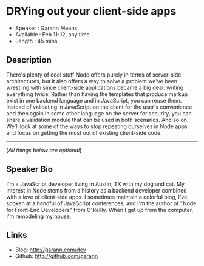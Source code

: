 DRYing out your client-side apps
========================

* Speaker   : Garann Means
* Available : Feb 11-12, any time
* Length    : 45 mins

Description
-----------

There's plenty of cool stuff Node offers purely in terms of server-side architectures, but it also offers a way to solve a problem we've been wrestling with since client-side applications became a big deal: writing everything twice. Rather than having the templates that produce markup exist in one backend language and in JavaScript, you can reuse them. Instead of validating in JavaScript on the client for the user's convenience and then again in some other language on the server for security, you can share a validation module that can be used in both scenarios. And so on. We'll look at some of the ways to stop repeating ourselves in Node apps and focus on getting the most out of existing client-side code.

---------------
[*All things below are optional*]


Speaker Bio
-----------

I'm a JavaScript developer living in Austin, TX with my dog and cat. My interest in Node stems from a history as a backend developer combined with a love of client-side apps. I sometimes maintain a colorful blog, I've spoken at a handful of JavaScript conferences, and I'm the author of "Node for Front-End Developers" from O'Reilly. When I get up from the computer, I'm remodeling my house.


Links
-----

* Blog: http://garann.com/dev
* Github: http://github.com/garann
